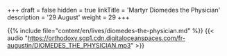 +++
draft = false
hidden = true
linkTitle = 'Martyr Diomedes the Physician'
description = '29 August'
weight = 29
+++

{{% include file="content/en/lives/diomedes-the-physician.md" %}}
{{< audio "https://orthodoxy.sgp1.cdn.digitaloceanspaces.com/fr-augustin/DIOMEDES_THE_PHYSICIAN.mp3" >}}
